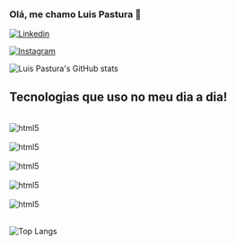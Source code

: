 ### Olá, me chamo Luis Pastura 👋

[![Linkedin](https://img.shields.io/badge/LinkedIn-0077B5?style=for-the-badge&logo=linkedin&logoColor=white)](https://www.linkedin.com/in/luis-carlos-pastura-macedo-800b52242/)

[![Instagram](https://img.shields.io/badge/Instagram-E4405F?style=for-the-badge&logo=instagram&logoColor=white)](https://www.instagram.com/luispastura/)

![Luis Pastura's GitHub stats](https://github-readme-stats.vercel.app/api?username=luispastura&show_icons=true&theme=dracula)

## Tecnologias que uso no meu dia a dia!

<div style = "display: inline_block"><br/>
    <img align = "center" alt="html5" src= https://img.shields.io/badge/Python-3776AB?style=for-the-badge&logo=python&logoColor=white />
</div>
<div style = "display: inline_block"><br/>
    <img align = "center" alt="html5" src= https://img.shields.io/badge/HTML5-E34F26?style=for-the-badge&logo=html5&logoColor=white />
</div>

<div style = "display: inline_block"><br/>
    <img align = "center" alt="html5" src= https://img.shields.io/badge/CSS3-1572B6?style=for-the-badge&logo=css3&logoColor=white />
</div>

<div style = "display: inline_block"><br/>
    <img align = "center" alt="html5" src= https://img.shields.io/badge/Java-ED8B00?style=for-the-badge&logo=openjdk&logoColor=white />
</div>

<div style = "display: inline_block"><br/>
    <img align = "center" alt="html5" src= https://img.shields.io/badge/JavaScript-323330?style=for-the-badge&logo=javascript&logoColor=F7DF1E />
</div><br>
    
![Top Langs](https://github-readme-stats.vercel.app/api/top-langs/?username=luispastura&hide_progress=true)
